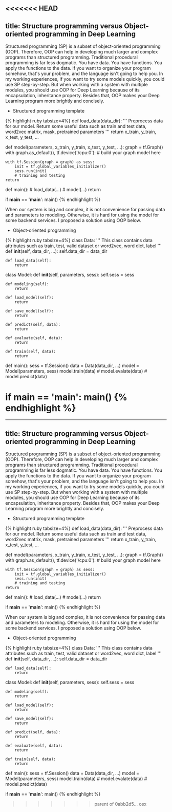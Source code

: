 <<<<<<< HEAD
---
title: Structure programming versus Object-oriented programming in Deep Learning
---

Structured programming (SP) is a subset of object-oriented programming (OOP).
Therefore, OOP can help in developing much larger and complex programs than structured programming.
Traditional procedural programming is far less dogmatic. You have data. You have functions. You apply the functions to the data.
If you want to organize your program somehow, that's your problem, and the language isn't going to help you.
In my working experiences, if you want to try some models quickly, you could use SP step-by-step.
But when working with a system with multiple modules, you should use OOP for Deep Learning because of its encapsulation, inheritance property.
Besides that, OOP makes your Deep Learning program more brightly and concisely.

* Structured programming template

{% highlight ruby tabsize=4%}
def load_data(data_dir):
    '''
    Preprocess data for our model.
    Return some useful data such as train and test data,
    word2vec matrix, mask, pretrained parameters
    '''
    return x_train, y_train, x_test, y_test, ...

def model(parameters, x_train, y_train, x_test, y_test, ...):
    graph = tf.Graph()
    with graph.as_default(), tf.device('/cpu:0'):
        # build your graph model here
    
    with tf.Session(graph = graph) as sess:
        init = tf.global_variables_initializer()
        sess.run(init)
        # training and testing
    return
        
def main():
    # load_data(...)
    # model(...)
    return
    
if __main__ == '__main__':
    main()
{% endhighlight %}

When our system is big and complex, it is not convenience for passing data and parameters to modeling.
Otherwise, it is hard for using the model for some backend services. I proposed a solution using OOP below.

* Object-oriented programming

{% highlight ruby tabsize=4%}
class Data:
    '''
    This class contains data attributes such as train, test, valid dataset
    or word2vec, word dict, label
    '''
    def __init__(self, data_dir, ...):
        self.data_dir = data_dir
        
    def load_data(self):
        return
        
class Model:
    def __init__(self, parameters, sess):
        self.sess = sess
        
    def modeling(self):
        return
		
    def load_model(self):
        return
		
    def save_model(self):
        return
		
    def predict(self, data):
        return
		
    def evaluate(self, data):
        return
		
    def train(self, data):
        return
		
def main():
    sess = tf.Session()
    data = Data(data_dir, ...)
    model = Model(parameters, sess)
    model.train(data)
    # model.evalate(data)
    # model.predict(data)
    
if __main__ == '__main__':
    main()
{% endhighlight %}
=======
---
title: Structure programming versus Object-oriented programming in Deep Learning
---

Structured programming (SP) is a subset of object-oriented programming (OOP).
Therefore, OOP can help in developing much larger and complex programs than structured programming.
Traditional procedural programming is far less dogmatic. You have data. You have functions. You apply the functions to the data.
If you want to organize your program somehow, that's your problem, and the language isn't going to help you.
In my working experiences, if you want to try some models quickly, you could use SP step-by-step.
But when working with a system with multiple modules, you should use OOP for Deep Learning because of its encapsulation, inheritance property.
Besides that, OOP makes your Deep Learning program more brightly and concisely.

* Structured programming template

{% highlight ruby tabsize=4%}
def load_data(data_dir):
    '''
    Preprocess data for our model.
    Return some useful data such as train and test data,
    word2vec matrix, mask, pretrained parameters
    '''
    return x_train, y_train, x_test, y_test, ...

def model(parameters, x_train, y_train, x_test, y_test, ...):
    graph = tf.Graph()
    with graph.as_default(), tf.device('/cpu:0'):
        # build your graph model here
    
    with tf.Session(graph = graph) as sess:
        init = tf.global_variables_initializer()
        sess.run(init)
        # training and testing
    return
        
def main():
    # load_data(...)
    # model(...)
    return
    
if __main__ == '__main__':
    main()
{% endhighlight %}

When our system is big and complex, it is not convenience for passing data and parameters to modeling.
Otherwise, it is hard for using the model for some backend services. I proposed a solution using OOP below.

* Object-oriented programming

{% highlight ruby tabsize=4%}
class Data:
    '''
    This class contains data attributes such as train, test, valid dataset
    or word2vec, word dict, label
    '''
    def __init__(self, data_dir, ...):
        self.data_dir = data_dir
        
    def load_data(self):
        return
        
class Model:
    def __init__(self, parameters, sess):
        self.sess = sess
        
    def modeling(self):
        return
		
    def load_model(self):
        return
		
    def save_model(self):
        return
		
    def predict(self, data):
        return
		
    def evaluate(self, data):
        return
		
    def train(self, data):
        return
		
def main():
    sess = tf.Session()
    data = Data(data_dir, ...)
    model = Model(parameters, sess)
    model.train(data)
    # model.evalate(data)
    # model.predict(data)
    
if __main__ == '__main__':
    main()
{% endhighlight %}
>>>>>>> parent of 0abb2d5... osx
